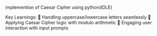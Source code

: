 implemention of Caesar Cipher using python(IDLE)

Key Learnings: 🔑 Handling uppercase/lowercase letters seamlessly 🔑 Applying Caesar Cipher logic with modulo arithmetic 🔑 Engaging user interaction with input prompts
